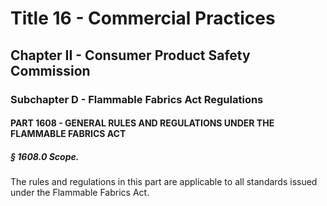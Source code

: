 
# Title 16 - Commercial Practices
## Chapter II - Consumer Product Safety Commission
### Subchapter D - Flammable Fabrics Act Regulations
#### PART 1608 - GENERAL RULES AND REGULATIONS UNDER THE FLAMMABLE FABRICS ACT
##### § 1608.0 Scope.

The rules and regulations in this part are applicable to all standards issued under the Flammable Fabrics Act.
